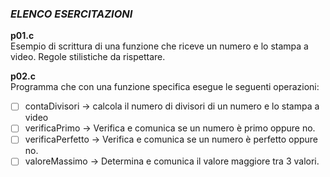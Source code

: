 ### *ELENCO ESERCITAZIONI*

**p01.c**  
Esempio di scrittura di una funzione che riceve un numero e lo stampa a video. Regole stilistiche da rispettare.

**p02.c**  
Programma che con una funzione specifica esegue le seguenti operazioni:
- [ ] contaDivisori -> calcola il numero di divisori di un numero e lo stampa a video
- [ ] verificaPrimo -> Verifica e comunica se un numero è primo oppure no.
- [ ] verificaPerfetto -> Verifica e comunica se un numero è perfetto oppure no.
- [ ] valoreMassimo -> Determina e comunica il valore maggiore tra 3 valori.
